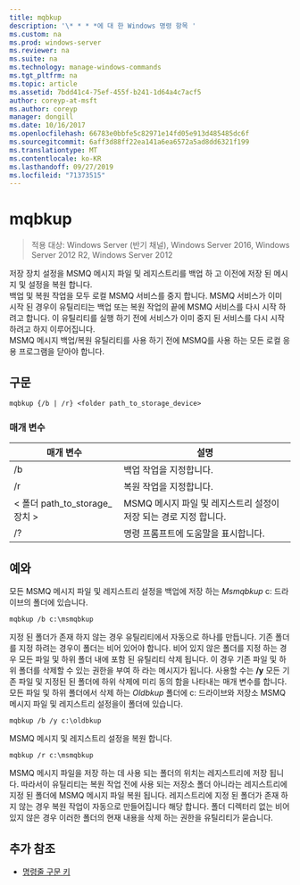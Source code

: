 ```yaml
---
title: mqbkup
description: '\* * * *에 대 한 Windows 명령 항목 '
ms.custom: na
ms.prod: windows-server
ms.reviewer: na
ms.suite: na
ms.technology: manage-windows-commands
ms.tgt_pltfrm: na
ms.topic: article
ms.assetid: 7bdd41c4-75ef-455f-b241-1d64a4c7acf5
author: coreyp-at-msft
ms.author: coreyp
manager: dongill
ms.date: 10/16/2017
ms.openlocfilehash: 66783e0bbfe5c82971e14fd05e913d485485dc6f
ms.sourcegitcommit: 6aff3d88ff22ea141a6ea6572a5ad8dd6321f199
ms.translationtype: MT
ms.contentlocale: ko-KR
ms.lasthandoff: 09/27/2019
ms.locfileid: "71373515"
---
```

# <a name="mqbkup"></a>mqbkup

>적용 대상: Windows Server (반기 채널), Windows Server 2016, Windows Server 2012 R2, Windows Server 2012

저장 장치 설정을 MSMQ 메시지 파일 및 레지스트리를 백업 하 고 이전에 저장 된 메시지 및 설정을 복원 합니다.   
백업 및 복원 작업을 모두 로컬 MSMQ 서비스를 중지 합니다. MSMQ 서비스가 이미 시작 된 경우이 유틸리티는 백업 또는 복원 작업의 끝에 MSMQ 서비스를 다시 시작 하려고 합니다. 이 유틸리티를 실행 하기 전에 서비스가 이미 중지 된 서비스를 다시 시작 하려고 하지 이루어집니다.  
MSMQ 메시지 백업/복원 유틸리티를 사용 하기 전에 MSMQ를 사용 하는 모든 로컬 응용 프로그램을 닫아야 합니다.  
## <a name="syntax"></a>구문  
```  
mqbkup {/b | /r} <folder path_to_storage_device>  
```  
### <a name="parameters"></a>매개 변수  
|매개 변수|설명|  
|-------|--------|  
|/b|백업 작업을 지정합니다.|  
|/r|복원 작업을 지정합니다.|  
|< 폴더 path_to_storage\_장치 >|MSMQ 메시지 파일 및 레지스트리 설정이 저장 되는 경로 지정 합니다.|  
|/?|명령 프롬프트에 도움말을 표시합니다.|  
## <a name="BKMK_Examples"></a>예와  
모든 MSMQ 메시지 파일 및 레지스트리 설정을 백업에 저장 하는 *Msmqbkup* c: 드라이브의 폴더에 있습니다.  
```  
mqbkup /b c:\msmqbkup  
```  
지정 된 폴더가 존재 하지 않는 경우 유틸리티에서 자동으로 하나를 만듭니다. 기존 폴더를 지정 하려는 경우이 폴더는 비어 있어야 합니다. 비어 있지 않은 폴더를 지정 하는 경우 모든 파일 및 하위 폴더 내에 포함 된 유틸리티 삭제 됩니다. 이 경우 기존 파일 및 하위 폴더를 삭제할 수 있는 권한을 부여 하 라는 메시지가 됩니다. 사용할 수는 **/y** 모든 기존 파일 및 지정된 된 폴더에 하위 삭제에 미리 동의 함을 나타내는 매개 변수를 합니다.  
모든 파일 및 하위 폴더에서 삭제 하는 *Oldbkup* 폴더에 c: 드라이브와 저장소 MSMQ 메시지 파일 및 레지스트리 설정을이 폴더에 있습니다.  
```  
mqbkup /b /y c:\oldbkup  
```  
MSMQ 메시지 및 레지스트리 설정을 복원 합니다.  
```  
mqbkup /r c:\msmqbkup  
```  
MSMQ 메시지 파일을 저장 하는 데 사용 되는 폴더의 위치는 레지스트리에 저장 됩니다. 따라서이 유틸리티는 복원 작업 전에 사용 되는 저장소 폴더 아니라는 레지스트리에 지정 된 폴더에 MSMQ 메시지 파일 복원 됩니다. 레지스트리에 지정 된 폴더가 존재 하지 않는 경우 복원 작업이 자동으로 만들어집니다 해당 합니다. 폴더 디렉터리 없는 비어 있지 않은 경우 이러한 폴더의 현재 내용을 삭제 하는 권한을 유틸리티가 묻습니다.  
## <a name="additional-references"></a>추가 참조  
-   [명령줄 구문 키](command-line-syntax-key.md)  
